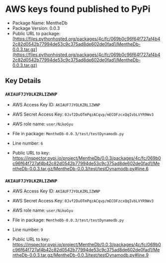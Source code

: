 # AWS keys found published to PyPi

* Package Name: MentheDb
* Package Version: 0.0.3
* Public URL to package: [https://files.pythonhosted.org/packages/4c/fc/069b0c96f64f727af4b42c82d0542b77994de53c9c375ad8de602de0fad1/MentheDb-0.0.3.tar.gz](https://files.pythonhosted.org/packages/4c/fc/069b0c96f64f727af4b42c82d0542b77994de53c9c375ad8de602de0fad1/MentheDb-0.0.3.tar.gz)

## Key Details

### `AKIAUF7JYOLKZRLIZWNP`

* AWS Access Key ID: `AKIAUF7JYOLKZRLIZWNP`
* AWS Secret Access Key: `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` 
* AWS role name: `user/NikoGyu`
* File in package: `MentheDb-0.0.3/test/testDynamodb.py`
* Line number: `6`

* Public URL to key: https://inspector.pypi.io/project/MentheDb/0.0.3/packages/4c/fc/069b0c96f64f727af4b42c82d0542b77994de53c9c375ad8de602de0fad1/MentheDb-0.0.3.tar.gz/MentheDb-0.0.3/test/testDynamodb.py#line.6



### `AKIAUF7JYOLKZRLIZWNP`

* AWS Access Key ID: `AKIAUF7JYOLKZRLIZWNP`
* AWS Secret Access Key: `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` 
* AWS role name: `user/NikoGyu`
* File in package: `MentheDb-0.0.3/test/testDynamodb.py`
* Line number: `9`

* Public URL to key: https://inspector.pypi.io/project/MentheDb/0.0.3/packages/4c/fc/069b0c96f64f727af4b42c82d0542b77994de53c9c375ad8de602de0fad1/MentheDb-0.0.3.tar.gz/MentheDb-0.0.3/test/testDynamodb.py#line.9


